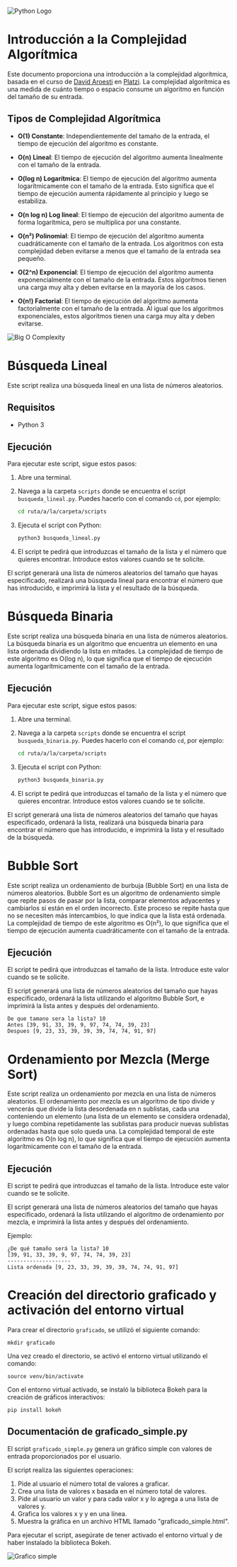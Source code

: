 ![Python Logo](./readme_img/python.png)

# Introducción a la Complejidad Algorítmica

Este documento proporciona una introducción a la complejidad algorítmica, basada en el curso de [David Aroesti](https://github.com/jdaroesti) en [Platzi](https://platzi.com). La complejidad algorítmica es una medida de cuánto tiempo o espacio consume un algoritmo en función del tamaño de su entrada.

## Tipos de Complejidad Algorítmica

- **O(1) Constante**: Independientemente del tamaño de la entrada, el tiempo de ejecución del algoritmo es constante.

- **O(n) Lineal**: El tiempo de ejecución del algoritmo aumenta linealmente con el tamaño de la entrada.

- **O(log n) Logarítmica**: El tiempo de ejecución del algoritmo aumenta logarítmicamente con el tamaño de la entrada. Esto significa que el tiempo de ejecución aumenta rápidamente al principio y luego se estabiliza.

- **O(n log n) Log lineal**: El tiempo de ejecución del algoritmo aumenta de forma logarítmica, pero se multiplica por una constante.

- **O(n²) Polinomial**: El tiempo de ejecución del algoritmo aumenta cuadráticamente con el tamaño de la entrada. Los algoritmos con esta complejidad deben evitarse a menos que el tamaño de la entrada sea pequeño.

- **O(2^n) Exponencial**: El tiempo de ejecución del algoritmo aumenta exponencialmente con el tamaño de la entrada. Estos algoritmos tienen una carga muy alta y deben evitarse en la mayoría de los casos.

- **O(n!) Factorial**: El tiempo de ejecución del algoritmo aumenta factorialmente con el tamaño de la entrada. Al igual que los algoritmos exponenciales, estos algoritmos tienen una carga muy alta y deben evitarse.

![Big O Complexity](./readme_img/big_o.jpg)

# Búsqueda Lineal

Este script realiza una búsqueda lineal en una lista de números aleatorios.

## Requisitos

- Python 3

## Ejecución

Para ejecutar este script, sigue estos pasos:

1. Abre una terminal.

2. Navega a la carpeta `scripts` donde se encuentra el script `busqueda_lineal.py`. Puedes hacerlo con el comando `cd`, por ejemplo:

    ```bash
    cd ruta/a/la/carpeta/scripts
    ```

3. Ejecuta el script con Python:

    ```bash
    python3 busqueda_lineal.py
    ```

4. El script te pedirá que introduzcas el tamaño de la lista y el número que quieres encontrar. Introduce estos valores cuando se te solicite.

El script generará una lista de números aleatorios del tamaño que hayas especificado, realizará una búsqueda lineal para encontrar el número que has introducido, e imprimirá la lista y el resultado de la búsqueda.

 # Búsqueda Binaria

Este script realiza una búsqueda binaria en una lista de números aleatorios. La búsqueda binaria es un algoritmo que encuentra un elemento en una lista ordenada dividiendo la lista en mitades. La complejidad de tiempo de este algoritmo es O(log n), lo que significa que el tiempo de ejecución aumenta logarítmicamente con el tamaño de la entrada.



## Ejecución

Para ejecutar este script, sigue estos pasos:

1. Abre una terminal.

2. Navega a la carpeta `scripts` donde se encuentra el script `busqueda_binaria.py`. Puedes hacerlo con el comando `cd`, por ejemplo:

    ```bash
    cd ruta/a/la/carpeta/scripts
    ```

3. Ejecuta el script con Python:

    ```bash
    python3 busqueda_binaria.py
    ```

4. El script te pedirá que introduzcas el tamaño de la lista y el número que quieres encontrar. Introduce estos valores cuando se te solicite.

El script generará una lista de números aleatorios del tamaño que hayas especificado, ordenará la lista, realizará una búsqueda binaria para encontrar el número que has introducido, e imprimirá la lista y el resultado de la búsqueda.

# Bubble Sort

Este script realiza un ordenamiento de burbuja (Bubble Sort) en una lista de números aleatorios. Bubble Sort es un algoritmo de ordenamiento simple que repite pasos de pasar por la lista, comparar elementos adyacentes y cambiarlos si están en el orden incorrecto. Este proceso se repite hasta que no se necesiten más intercambios, lo que indica que la lista está ordenada. La complejidad de tiempo de este algoritmo es O(n²), lo que significa que el tiempo de ejecución aumenta cuadráticamente con el tamaño de la entrada.

## Ejecución

El script te pedirá que introduzcas el tamaño de la lista. Introduce este valor cuando se te solicite.

El script generará una lista de números aleatorios del tamaño que hayas especificado, ordenará la lista utilizando el algoritmo Bubble Sort, e imprimirá la lista antes y después del ordenamiento.

    De que tamano sera la lista? 10
    Antes [39, 91, 33, 39, 9, 97, 74, 74, 39, 23]
    Despues [9, 23, 33, 39, 39, 39, 74, 74, 91, 97]

# Ordenamiento por Mezcla (Merge Sort)

Este script realiza un ordenamiento por mezcla en una lista de números aleatorios. El ordenamiento por mezcla es un algoritmo de tipo divide y vencerás que divide la lista desordenada en n sublistas, cada una conteniendo un elemento (una lista de un elemento se considera ordenada), y luego combina repetidamente las sublistas para producir nuevas sublistas ordenadas hasta que solo queda una. La complejidad temporal de este algoritmo es O(n log n), lo que significa que el tiempo de ejecución aumenta logarítmicamente con el tamaño de la entrada.

## Ejecución

El script te pedirá que introduzcas el tamaño de la lista. Introduce este valor cuando se te solicite.

El script generará una lista de números aleatorios del tamaño que hayas especificado, ordenará la lista utilizando el algoritmo de ordenamiento por mezcla, e imprimirá la lista antes y después del ordenamiento.

Ejemplo:

    ¿De qué tamaño será la lista? 10
    [39, 91, 33, 39, 9, 97, 74, 74, 39, 23]
    --------------------
    Lista ordenada [9, 23, 33, 39, 39, 39, 74, 74, 91, 97]

# Creación del directorio graficado y activación del entorno virtual

Para crear el directorio `graficado`, se utilizó el siguiente comando:

    mkdir graficado

Una vez creado el directorio, se activó el entorno virtual utilizando el comando:

    source venv/bin/activate

Con el entorno virtual activado, se instaló la biblioteca Bokeh para la creación de gráficos interactivos:
    
    pip install bokeh

## Documentación de graficado_simple.py

El script `graficado_simple.py` genera un gráfico simple con valores de entrada proporcionados por el usuario.

El script realiza las siguientes operaciones:

1. Pide al usuario el número total de valores a graficar.
2. Crea una lista de valores x basada en el número total de valores.
3. Pide al usuario un valor y para cada valor x y lo agrega a una lista de valores y.
4. Grafica los valores x y y en una línea.
5. Muestra la gráfica en un archivo HTML llamado "graficado_simple.html".

Para ejecutar el script, asegúrate de tener activado el entorno virtual y de haber instalado la biblioteca Bokeh.

![Grafico simple](./readme_img/grafico_simple.png)
